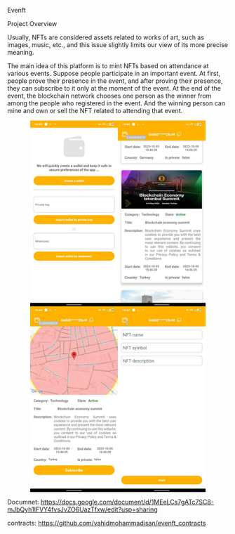 Evenft

Project Overview

Usually, NFTs are considered assets related to works of art, such as images, music, etc., and this issue slightly limits our view of its more precise meaning.

The main idea of this platform is to mint NFTs based on attendance at various events. Suppose people participate in an important event. At first, people prove their presence in the event, and after proving their presence, they can subscribe to it only at the moment of the event.
At the end of the event, the blockchain network chooses one person as the winner from among the people who registered in the event. And the winning person can mine and own or sell the NFT related to attending that event.

<!-- Top Row -->
<div style="display: flex; justify-content: center;">
  <img src="1.png" alt="Image 1" width="200" />
  <img src="2.png" alt="Image 2" width="200" />
</div>

<!-- Bottom Row -->
<div style="display: flex; justify-content: center;">
  <img src="3.png" alt="Image 3" width="200" />
  <img src="4.png" alt="Image 4" width="200" />
</div>

Documnet:
https://docs.google.com/document/d/1MEeLCs7gATc7SC8-mJbQyh1IFVY4fvsJvZO6UazTfxw/edit?usp=sharing

contracts:
https://github.com/vahidmohammadisan/evenft_contracts
